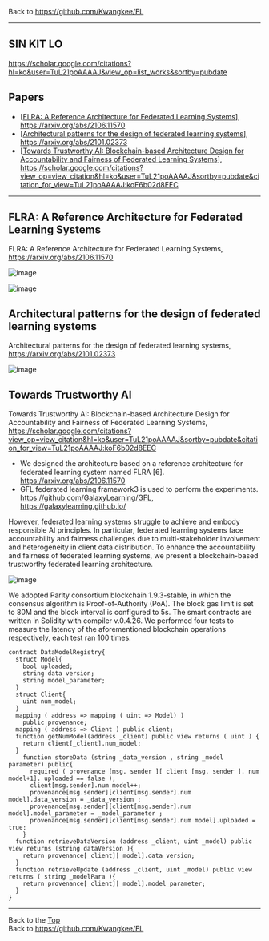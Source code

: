 Back to https://github.com/Kwangkee/FL
***

## SIN KIT LO  
https://scholar.google.com/citations?hl=ko&user=TuL21poAAAAJ&view_op=list_works&sortby=pubdate

## Papers 
- [[FLRA: A Reference Architecture for Federated Learning Systems](https://github.com/Kwangkee/FL/blob/main/FL@CSIRO.md#flra-a-reference-architecture-for-federated-learning-systems)], https://arxiv.org/abs/2106.11570   
- [[Architectural patterns for the design of federated learning systems](https://github.com/Kwangkee/FL/blob/main/FL@CSIRO.md#architectural-patterns-for-the-design-of-federated-learning-systems)], https://arxiv.org/abs/2101.02373
- [[Towards Trustworthy AI: Blockchain-based Architecture Design for Accountability and Fairness of Federated Learning Systems](https://github.com/Kwangkee/FL/blob/main/FL%40CSIRO.md#towards-trustworthy-ai)], https://scholar.google.com/citations?view_op=view_citation&hl=ko&user=TuL21poAAAAJ&sortby=pubdate&citation_for_view=TuL21poAAAAJ:koF6b02d8EEC
***

## FLRA: A Reference Architecture for Federated Learning Systems
FLRA: A Reference Architecture for Federated Learning Systems, https://arxiv.org/abs/2106.11570

![image](https://user-images.githubusercontent.com/109835677/186174360-3c0d2d90-36c7-4650-b5c6-befabcf2b055.png)


![image](https://user-images.githubusercontent.com/109835677/186174421-8d1d3fe6-0475-4230-b78d-759a65fd9a0b.png)


## Architectural patterns for the design of federated learning systems
Architectural patterns for the design of federated learning systems, https://arxiv.org/abs/2101.02373

![image](https://user-images.githubusercontent.com/109835677/182032069-50c87806-b7a2-4483-8939-3958a372f877.png)

## Towards Trustworthy AI
Towards Trustworthy AI: Blockchain-based Architecture Design for Accountability and Fairness of Federated Learning Systems, https://scholar.google.com/citations?view_op=view_citation&hl=ko&user=TuL21poAAAAJ&sortby=pubdate&citation_for_view=TuL21poAAAAJ:koF6b02d8EEC
- We designed the architecture based on a reference architecture for federated learning system named FLRA [6]. https://arxiv.org/abs/2106.11570
- GFL federated learning framework3 is used to perform the experiments. https://github.com/GalaxyLearning/GFL, https://galaxylearning.github.io/ 

However, federated learning systems struggle to achieve and embody responsible AI principles. In particular, federated learning systems face accountability and fairness challenges due to multi-stakeholder involvement and heterogeneity in client data distribution. To enhance the accountability and fairness of federated learning systems, we present a blockchain-based trustworthy federated learning architecture. 

![image](https://user-images.githubusercontent.com/109835677/182032146-cb8b1285-4b0d-4e69-acad-ef337d5cd3e1.png)


We adopted Parity consortium blockchain 1.9.3-stable, in which the consensus algorithm is Proof-of-Authority (PoA). The block gas limit is set to 80M and the block interval is configured to 5s. The smart contracts are written in Solidity with compiler v.0.4.26. We performed four tests to measure the latency of the aforementioned blockchain operations respectively, each test ran 100 times.

```
contract DataModelRegistry{ 
  struct Model{ 
    bool uploaded; 
    string data version;
    string model_parameter; 
  } 
  struct Client{ 
    uint num_model; 
  } 
  mapping ( address => mapping ( uint => Model) ) 
    public provenance; 
  mapping ( address => Client ) public client; 
  function getNumModel(address _client) public view returns ( uint ) { 
    return client[_client].num_model;
  }
    function storeData (string _data_version , string _model parameter) public{ 
      required ( provenance [msg. sender ][ client [msg. sender ]. num model+1]. uploaded == false ); 
      client[msg.sender].num model++; 
      provenance[msg.sender][client[msg.sender].num model].data_version = _data_version ; 
      provenance[msg.sender][client[msg.sender].num model].model_parameter = _model_parameter ; 
      provenance[msg.sender][client[msg.sender].num model].uploaded = true; 
    } 
  function retrieveDataVersion (address _client, uint _model) public view returns (string dataVersion ){ 
    return provenance[_client][_model].data_version;
  } 
  function retrieveUpdate (address _client, uint _model) public view returns ( string _modelPara ){ 
    return provenance[_client][_model].model_parameter;
  }
}
```
***
Back to the [Top](#papers)  
Back to https://github.com/Kwangkee/FL
